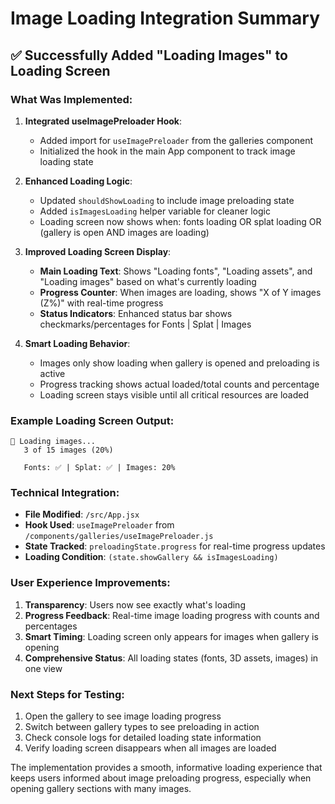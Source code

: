 # Image Loading Integration Summary

## ✅ Successfully Added "Loading Images" to Loading Screen

### What Was Implemented:

1. **Integrated useImagePreloader Hook**:

   - Added import for `useImagePreloader` from the galleries component
   - Initialized the hook in the main App component to track image loading state

2. **Enhanced Loading Logic**:

   - Updated `shouldShowLoading` to include image preloading state
   - Added `isImagesLoading` helper variable for cleaner logic
   - Loading screen now shows when: fonts loading OR splat loading OR (gallery is open AND images are loading)

3. **Improved Loading Screen Display**:

   - **Main Loading Text**: Shows "Loading fonts", "Loading assets", and "Loading images" based on what's currently loading
   - **Progress Counter**: When images are loading, shows "X of Y images (Z%)" with real-time progress
   - **Status Indicators**: Enhanced status bar shows checkmarks/percentages for Fonts | Splat | Images

4. **Smart Loading Behavior**:
   - Images only show loading when gallery is opened and preloading is active
   - Progress tracking shows actual loaded/total counts and percentage
   - Loading screen stays visible until all critical resources are loaded

### Example Loading Screen Output:

```
🔄 Loading images...
   3 of 15 images (20%)

   Fonts: ✅ | Splat: ✅ | Images: 20%
```

### Technical Integration:

- **File Modified**: `/src/App.jsx`
- **Hook Used**: `useImagePreloader` from `/components/galleries/useImagePreloader.js`
- **State Tracked**: `preloadingState.progress` for real-time progress updates
- **Loading Condition**: `(state.showGallery && isImagesLoading)`

### User Experience Improvements:

1. **Transparency**: Users now see exactly what's loading
2. **Progress Feedback**: Real-time image loading progress with counts and percentages
3. **Smart Timing**: Loading screen only appears for images when gallery is opening
4. **Comprehensive Status**: All loading states (fonts, 3D assets, images) in one view

### Next Steps for Testing:

1. Open the gallery to see image loading progress
2. Switch between gallery types to see preloading in action
3. Check console logs for detailed loading state information
4. Verify loading screen disappears when all images are loaded

The implementation provides a smooth, informative loading experience that keeps users informed about image preloading progress, especially when opening gallery sections with many images.
